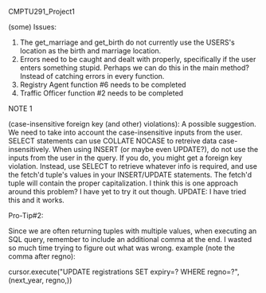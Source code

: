 CMPTU291_Project1


(some) Issues:
    
1. The get_marriage and get_birth do not currently use the USERS's location as the birth and marriage location.
2. Errors need to be caught and dealt with properly, specifically if the user enters something stupid. 
    Perhaps we can do this in the main method? Instead of catching errors in every function.
3. Registry Agent function #6 needs to be completed
4. Traffic Officer function #2 needs to be completed


NOTE 1 

(case-insensitive foreign key (and other) violations):
A possible suggestion. We need to take into account the case-insensitive inputs from the user. SELECT statements can use COLLATE NOCASE to retreive data case-insensitively.
When using INSERT (or maybe even UPDATE?), do not use the inputs from the user in the query. If you do, you might get a foreign key violation. Instead, use SELECT to retrieve whatever info is required, and use the fetch'd tuple's values in your INSERT/UPDATE statements. The fetch'd tuple will contain the proper capitalization. I think this is one approach around this problem? I have yet to try it out though.     UPDATE: I have tried this and it works. 


Pro-Tip#2:

Since we are often returning tuples with multiple values, when executing an SQL query, remember to include an additional comma at the end. I wasted so much time trying to figure out what was wrong. example (note the comma after regno):

cursor.execute("UPDATE registrations SET expiry=? WHERE regno=?", (next_year, regno,))
                       
                       
                      
